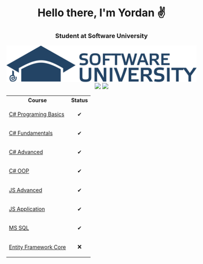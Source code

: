 <h1 align="center"> Hello there, I'm Yordan ✌</h1>

<h3 align="center">Student at Software University</h3> 

<img src="https://github.com/FlameFenix/Certificates-Softuni/blob/main/pictures/softuni%20logo.png?raw=true">

<div align="center">  
  
<img height=160em src="https://github-readme-stats.vercel.app/api?username=FlameFenix&show_icons=true&theme=radical">
<img height=160em src="https://github-readme-stats.vercel.app/api/top-langs/?username=FlameFenix&layout=compact&theme=radical">
  
 </div>
 
 <table align="center">
  <tr>
    <th>Course</th>
    <th>Status</th>
  </tr>
  <tr>
    <td>
      <a href="https://github.com/FlameFenix/Certificates-Softuni/blob/main/Programming%20Basics%20-%20June%202020%20-%20Honorable%20mention.pdf">
      C# Programing Basics
        </a>
    </td>
    <td>
      <p align="center">✔<p>
    </td>
  </tr>
  <tr>
    <td>
      <a href="https://github.com/FlameFenix/Certificates-Softuni/blob/main/C%23%20Fundamentals%20-%20September%202020%20-%20Certificate.jpeg">
      C# Fundamentals
        </a>
    </td>
    <td>
      <p align="center">✔<p>
    </td>
  </tr>
  <tr>
    <td>
      <a href="https://github.com/FlameFenix/Certificates-Softuni/blob/main/C%23%20Advanced%20-%20January%202021%20-%20Certificate.jpeg?raw=true">
      C# Advanced
        </a>
    </td>
    <td>
      <p align="center">✔<p>
    </td>
  </tr>
  <tr>
    <td>
      <a href="https://github.com/FlameFenix/Certificates-Softuni/blob/main/C%23%20OOP%20-%20Februrary%202021%20-%20Certificate.jpeg?raw=true">
      C# OOP
        </a>
    </td>
    <td>
      <p align="center">✔<p>
    </td>
  </tr>
  <tr>
    <td>
      <a href="https://github.com/FlameFenix/Certificates-Softuni/blob/main/JS%20Advanced%20-%20May%202021%20-%20Certificate.jpeg?raw=true">
      JS Advanced
        </a>
    </td>
    <td>
      <p align="center">✔<p>
    </td>
  </tr>
  <tr>
    <td>
      <a href="https://github.com/FlameFenix/Certificates-Softuni/blob/main/JS%20Applications%20-%20June%202021%20-%20Certificate.jpeg?raw=true">
      JS Application
        </a>
    </td>
    <td>
      <p align="center">✔<p>
    </td>
  </tr>
  <tr>
    <td>
      <a href="https://github.com/FlameFenix/Certificates-Softuni/blob/main/MS%20SQL%20-%20September%202021%20-%20Certificate.jpeg?raw=true">
      MS SQL
        </a>
    </td>
    <td>
      <p align="center">✔<p>
    </td>
  </tr>
  <tr>
    <td>
      <a href="">
      Entity Framework Core
        </a>
    </td>
    <td>
      <p align="center">❌<p>
    </td>
  </tr>
 
</table>

